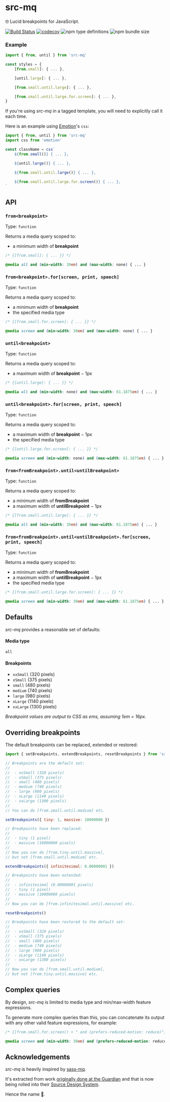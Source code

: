# src-mq

🤓 Lucid breakpoints for JavaScript.

[![Build Status](https://travis-ci.com/al4L/src-mq.svg?branch=master)](https://travis-ci.com/al4L/src-mq)
[![codecov](https://codecov.io/gh/al4L/src-mq/branch/master/graph/badge.svg)](https://codecov.io/gh/al4L/src-mq)
![npm type definitions](https://img.shields.io/npm/types/src-mq)
![npm bundle size](https://img.shields.io/bundlephobia/minzip/src-mq)

### Example

```js
import { from, until } from 'src-mq'

const styles = {
	[from.small]: { ... },

	[until.large]: { ... },

	[from.small.until.large]: { ... },

	[from.small.until.large.for.screen]: { ... },
}
```

If you're using _src-mq_ in a tagged template, you will need to explicitly call it each time.

Here is an example using [Emotion](https://emotion.sh)'s `css`:

```js
import { from, until } from 'src-mq'
import css from 'emotion'

const className = css`
	${from.small()} { ... },

	${until.large()} { ... },

	${from.small.until.large()} { ... },

	${from.small.until.large.for.screen()} { ... },
`
```

## API

### `from<breakpoint>`

Type: `function`

Returns a media query scoped to:

- a minimum width of **breakpoint**

```scss
/* {[from.small]: { ... }} */

@media all and (min-width: 30em) and (max-width: none) { ... }
```

### `from<breakpoint>.for[screen, print, speech]`

Type: `function`

Returns a media query scoped to:

- a minimum width of **breakpoint**
- the specified media type

```scss
/* {[from.small.for.screen]: { ... }} */

@media screen and (min-width: 30em) and (max-width: none) { ... }
```

### `until<breakpoint>`

Type: `function`

Returns a media query scoped to:

- a maximum width of **breakpoint** − 1px

```scss
/* {[until.large]: { ... }} */

@media all and (min-width: none) and (max-width: 61.1875em) { ... }
```

### `until<breakpoint>.for[screen, print, speech]`

Type: `function`

Returns a media query scoped to:

- a maximum width of **breakpoint** − 1px
- the specified media type

```scss
/* {[until.large.for.screen]: { ... }} */

@media screen and (min-width: none) and (max-width: 61.1875em) { ... }
```

### `from<fromBreakpoint>.until<untilBreakpoint>`

Type: `function`

Returns a media query scoped to:

- a minimum width of **fromBreakpoint**
- a maximum width of **untilBreakpoint** − 1px

```scss
/* {[from.small.until.large]: { ... }} */

@media all and (min-width: 30em) and (max-width: 61.1875em) { ... }
```

### `from<fromBreakpoint>.until<untilBreakpoint>.for[screen, print, speech]`

Type: `function`

Returns a media query scoped to:

- a minimum width of **fromBreakpoint**
- a maximum width of **untilBreakpoint** − 1px
- the specified media type

```scss
/* {[from.small.until.large.for.screen]: { ... }} */

@media screen and (min-width: 30em) and (max-width: 61.1875em) { ... }
```

## Defaults

_src-mq_ provides a reasonable set of defaults:

#### Media type

`all`

#### Breakpoints

- `xxSmall` (320 pixels)
- `xSmall` (375 pixels)
- `small` (480 pixels)
- `medium` (740 pixels)
- `large` (980 pixels)
- `xLarge` (1140 pixels)
- `xxLarge` (1300 pixels)

_Breakpoint values are output to CSS as ems, assuming 1em = 16px._

## Overriding breakpoints

The default breakpoints can be replaced, extended or restored:

```js
import { setBreakpoints, extendBreakpoints, resetBreakpoints } from 'src-mq'

// Breakpoints are the default set:
//
// 	- xxSmall (320 pixels)
// 	- xSmall (375 pixels)
// 	- small (480 pixels)
// 	- medium (740 pixels)
// 	- large (980 pixels)
// 	- xLarge (1140 pixels)
// 	- xxLarge (1300 pixels)
//
// You can do [from.small.until.medium] etc.

setBreakpoints({ tiny: 1, massive: 10000000 })

// Breakpoints have been replaced:
//
// 	- tiny (1 pixel)
// 	- massive (10000000 pixels)
//
// Now you can do [from.tiny.until.massive],
// but not [from.small.until.medium] etc.

extendBreakpoints({ infinitesimal: 0.00000001 })

// Breakpoints have been extended:
//
// 	- infinitesimal (0.00000001 pixels)
// 	- tiny (1 pixel)
// 	- massive (10000000 pixels)
//
// Now you can do [from.infinitesimal.until.massive] etc.

resetBreakpoints()

// Breakpoints have been restored to the default set:
//
// 	- xxSmall (320 pixels)
// 	- xSmall (375 pixels)
// 	- small (480 pixels)
// 	- medium (740 pixels)
// 	- large (980 pixels)
// 	- xLarge (1140 pixels)
// 	- xxLarge (1300 pixels)
//
// Now you can do [from.small.until.medium],
// but not [from.tiny.until.massive] etc.
```

## Complex queries

By design, _src-mq_ is limited to media type and min/max-width feature expressions.

To generate more complex queries than this, you can concatenate its output with any other valid feature expressions, for example:

```scss
/* {[from.small.for.screen() + " and (prefers-reduced-motion: reduce)"]: { ... }} */

@media screen and (min-width: 30em) and (prefers-reduced-motion: reduce) { ... }
```

## Acknowledgements

_src-mq_ is heavily inspired by [sass-mq](https://github.com/sass-mq/sass-mq).

It's extracted from work [originally done at the Guardian](https://github.com/guardian/dotcom-rendering/pull/21) and that is now being rolled into their [Source Design System](https://github.com/guardian/source-components).

Hence the name 💃.
